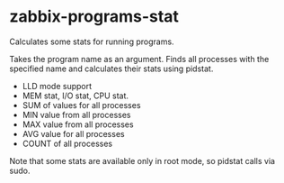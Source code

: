 # zabbix-programs-stat
Calculates some stats for running programs.

Takes the program name as an argument.
Finds all processes with the specified name and calculates their stats using pidstat.

* LLD mode support
* MEM stat, I/O stat, CPU stat.
* SUM of values for all processes
* MIN value from all processes
* MAX value from all processes
* AVG value for all processes
* COUNT of all processes

Note that some stats are available only in root mode, so pidstat calls via sudo.
